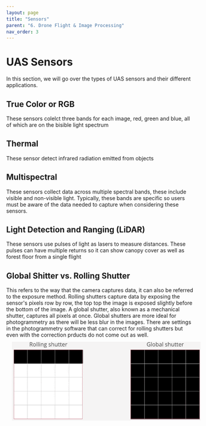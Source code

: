 ```yaml
---
layout: page
title: "Sensors"
parent: "6. Drone Flight & Image Processing"
nav_order: 3
---
```


# UAS Sensors

In this section, we will go over the types of UAS sensors and their different applications.

## True Color or RGB
These sensors colelct three bands for each image, red, green and blue, all of which are on the bisible light spectrum

## Thermal
These sensor detect infrared radiation emitted from objects

## Multispectral
These sensors collect data across multiple spectral bands, these include visible and non-visible light.  Typically, these bands are specific so users must be aware of the data needed to capture when considering these sensors.

## Light Detection and Ranging (LiDAR)
These sensors use pulses of light as lasers to measure distances.  These pulses can have multiple returns so it can show canopy cover as well as forest floor from a single flight

## Global Shitter vs. Rolling Shutter
This refers to the way that the camera captures data, it can also be referred to the exposure method.  Rolling shutters capture data by exposing the sensor's pixels row by row, the top top the image is exposed slightly before the bottom of the image.  A global shutter, also known as a mechanical shutter, captures all pixels at once.  Global shutters are more ideal for photogrammetry as there will be less blur in the images.  There are settings in the photogrammetry software that can correct for rolling shutters but even with the correction prducts do not come out as well.  
<img align="center" src="../images/drone/rolling-vs-global-shutter.2.gif" hspace="15" vspace="10" width="1000">